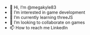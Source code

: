 - 👋 Hi, I’m @megakyle83
- 👀 I’m interested in game development
- 🌱 I’m currently learning threeJS
- 💞️ I’m looking to collaborate on games
- 📫 How to reach me LinkedIn

<!---
megakyle83/megakyle83 is a ✨ special ✨ repository because its `README.md` (this file) appears on your GitHub profile.
You can click the Preview link to take a look at your changes.
--->
